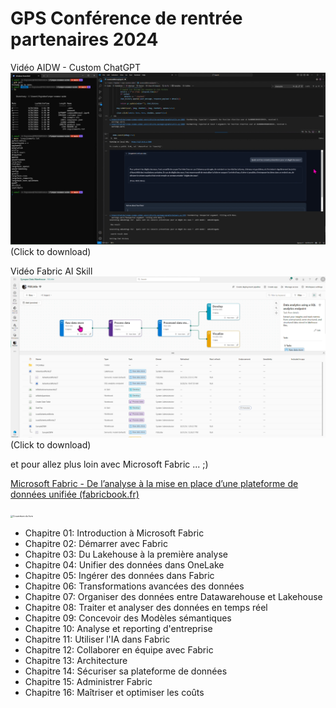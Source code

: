 ﻿# **GPS Conférence de rentrée partenaires 2024**

Vidéo AIDW - Custom ChatGPT
[![Watch the video](https://github.com/fredgis/PartnerTechConf2024/blob/main/Images/CustomChatGPT.png)](https://github.com/fredgis/PartnerTechConf2024/raw/main/Videos/AIDWownchatGPTConfTechPartner.mp4) (Click to download)

Vidéo Fabric AI Skill
[![Watch the video](https://github.com/fredgis/PartnerTechConf2024/blob/main/Images/TaskFlow.png)](https://github.com/fredgis/PartnerTechConf2024/raw/main/Videos/AISkillConfTechPartnerSmall.mp4) (Click to download)

et pour allez plus loin avec Microsoft Fabric ... ;)

[Microsoft Fabric - De l’analyse à la mise en place d’une plateforme de données unifiée (fabricbook.fr)](https://fabricbook.fr/)

<img src="https://fabricbook.fr/assets/couverture.jpg" alt="Couverture du livre" style="zoom: 25%;" />

- Chapitre 01: Introduction à Microsoft Fabric
- Chapitre 02: Démarrer avec Fabric
- Chapitre 03: Du Lakehouse à la première analyse
- Chapitre 04: Unifier des données dans OneLake
- Chapitre 05: Ingérer des données dans Fabric
- Chapitre 06: Transformations avancées des données
- Chapitre 07: Organiser des données entre Datawarehouse et Lakehouse
- Chapitre 08: Traiter et analyser des données en temps réel
- Chapitre 09: Concevoir des Modèles sémantiques
- Chapitre 10: Analyse et reporting d'entreprise
- Chapitre 11: Utiliser l'IA dans Fabric
- Chapitre 12: Collaborer en équipe avec Fabric
- Chapitre 13: Architecture
- Chapitre 14: Sécuriser sa plateforme de données
- Chapitre 15: Administrer Fabric
- Chapitre 16: Maîtriser et optimiser les coûts
